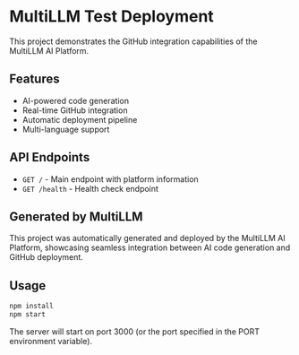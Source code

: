 # MultiLLM Test Deployment

This project demonstrates the GitHub integration capabilities of the MultiLLM AI Platform.

## Features

- AI-powered code generation
- Real-time GitHub integration
- Automatic deployment pipeline
- Multi-language support

## API Endpoints

- `GET /` - Main endpoint with platform information
- `GET /health` - Health check endpoint

## Generated by MultiLLM

This project was automatically generated and deployed by the MultiLLM AI Platform, showcasing seamless integration between AI code generation and GitHub deployment.

## Usage

```bash
npm install
npm start
```

The server will start on port 3000 (or the port specified in the PORT environment variable).